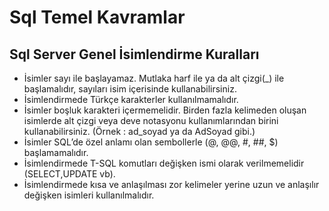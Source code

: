 # Sql Temel Kavramlar

## Sql Server Genel İsimlendirme Kuralları

* İsimler sayı ile başlayamaz. Mutlaka harf ile ya da alt çizgi(_) ile başlamalıdır, sayıları isim içerisinde kullanabilirsiniz.
* İsimlendirmede Türkçe karakterler kullanılmamalıdır.
* İsimler boşluk karakteri içermemelidir. Birden fazla kelimeden oluşan isimlerde alt çizgi veya deve notasyonu kullanımlarından birini kullanabilirsiniz. (Örnek : ad_soyad ya da AdSoyad gibi.)
* İsimler SQL’de özel anlamı olan sembollerle (@, @@, #, ##, $) başlamamalıdır.
* İsimlendirmede T-SQL komutları değişken ismi olarak verilmemelidir (SELECT,UPDATE vb).
* İsimlendirmede kısa ve anlaşılması zor kelimeler yerine uzun ve anlaşılır değişken isimleri kullanılmalıdır.
